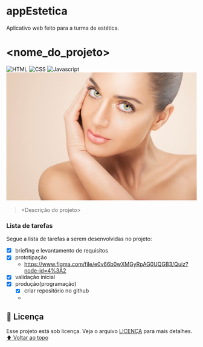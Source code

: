 # appEstetica
 Aplicativo web feito para a turma de estética.

# <nome_do_projeto>
![HTML](https://img.shields.io/badge/HTML5-E34F26?style=for-the-badge&logo=html5&logoColor=white)
![CSS](https://img.shields.io/badge/CSS3-1572B6?style=for-the-badge&logo=css3&logoColor=white)
![Javascript](https://img.shields.io/badge/JavaScript-323330?style=for-the-badge&logo=javascript&logoColor=F7DF1E)
<img src="pele.jpg" alt="exemplo imagem">
> <Descrição do projeto>
### Lista de tarefas
Segue a lista de tarefas a serem desenvolvidas no projeto:
- [X] briefing e levantamento de requisitos
- [X] prototipação
    - <https://www.figma.com/file/e0v66b0wXMGyRpAG0UQGB3/Quiz?node-id=4%3A2>
- [X] validação inicial
- [X] produção(programação)
    - [X] criar repositório no github
    - 
## 📝 Licença
Esse projeto está sob licença. Veja o arquivo [LICENÇA](LICENSE.md) para mais detalhes.
[⬆ Voltar ao topo](#nome-do-projeto)<br>